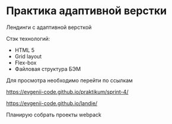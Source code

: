 # Практика адаптивной верстки

Лендинги с адаптивной версткой

Стэк технологий:
- HTML 5
- Grid layout
- Flex-box
- Файловая структура БЭМ

Для просмотра необходимо перейти по ссылкам

https://evgenii-code.github.io/praktikum/sprint-4/

https://evgenii-code.github.io/landie/

Планирую собрать проекты webpack
